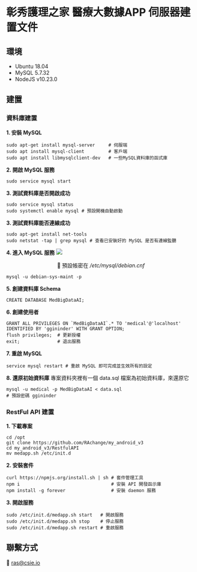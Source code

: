 彰秀護理之家 醫療大數據APP 伺服器建置文件 
==================================
## 環境
- Ubuntu 18.04
- MySQL 5.7.32
- NodeJS v10.23.0
## 建置
### 資料庫建置
**1. 安裝 MySQL**
```bash=
sudo apt-get install mysql-server     # 伺服端
sudo apt install mysql-client         # 客戶端
sudo apt install libmysqlclient-dev   # 一些MySQL資料庫的函式庫
```
**2. 開啟 MySQL 服務**
```bash=
sudo service mysql start 
```
**3. 測試資料庫是否開啟成功**
```bash=
sudo service mysql status 
sudo systemctl enable mysql # 預設開機自動啟動
```
**3. 測試資料庫能否連線成功**
```bash=
sudo apt-get install net-tools 
sudo netstat -tap | grep mysql # 查看已安裝好的 MySQL 是否有連線監聽 
```
**4. 進入 MySQL 服務**
![](https://i.imgur.com/IwJK6AV.png)
<center>

:arrow_up_small: 預設帳密在 _/etc/mysql/debian.cnf_
</center>

```bash=
mysql -u debian-sys-maint -p
```
**5. 創建資料庫 Schema**
```mysql=
CREATE DATABASE MedBigDataAI;
```
**6. 創建使用者**
```mysql=
GRANT ALL PRIVILEGES ON `MedBigDataAI`.* TO 'medical'@'localhost' IDENTIFIED BY 'ggininder' WITH GRANT OPTION;
flush privileges;  # 更新授權
exit;              # 退出服務
```
**7. 重啟 MySQL**
```bash=
service mysql restart # 重啟 MySQL 即可完成並生效所有的設定
```
**8. 還原初始資料庫**
專案資料夾裡有一個 data.sql 檔案為初始資料庫，來還原它
```bash=
mysql -u medical -p MedBigDataAI < data.sql 
# 預設密碼 ggininder
```
### RestFul API 建置
**1. 下載專案**
```bash=
cd /opt
git clone https://github.com/RAchange/my_android_v3
cd my_android_v3/RestfulAPI
mv medapp.sh /etc/init.d
```
**2. 安裝套件**
```bash=
curl https://npmjs.org/install.sh | sh # 套件管理工具
npm i                                  # 安裝 API 開發函示庫
npm install -g forever                 # 安裝 daemon 服務
```
**3. 開啟服務**
```bash=
sudo /etc/init.d/medapp.sh start   # 開啟服務
sudo /etc/init.d/medapp.sh stop    # 停止服務
sudo /etc/init.d/medapp.sh restart # 重啟服務
```
## 聯繫方式
:email:  ras@csie.io
